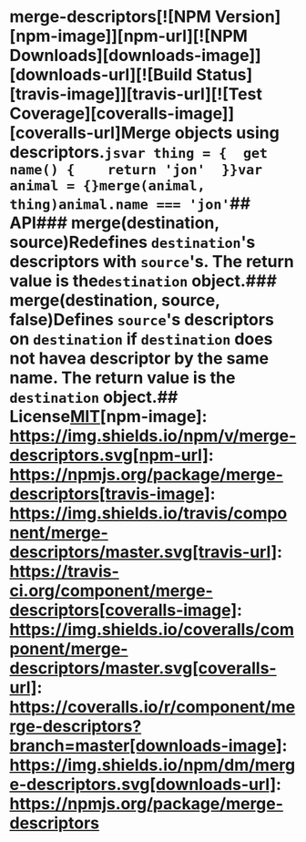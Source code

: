 # merge-descriptors[![NPM Version][npm-image]][npm-url][![NPM Downloads][downloads-image]][downloads-url][![Build Status][travis-image]][travis-url][![Test Coverage][coveralls-image]][coveralls-url]Merge objects using descriptors.```jsvar thing = {  get name() {    return 'jon'  }}var animal = {}merge(animal, thing)animal.name === 'jon'```## API### merge(destination, source)Redefines `destination`'s descriptors with `source`'s. The return value is the`destination` object.### merge(destination, source, false)Defines `source`'s descriptors on `destination` if `destination` does not havea descriptor by the same name. The return value is the `destination` object.## License[MIT](LICENSE)[npm-image]: https://img.shields.io/npm/v/merge-descriptors.svg[npm-url]: https://npmjs.org/package/merge-descriptors[travis-image]: https://img.shields.io/travis/component/merge-descriptors/master.svg[travis-url]: https://travis-ci.org/component/merge-descriptors[coveralls-image]: https://img.shields.io/coveralls/component/merge-descriptors/master.svg[coveralls-url]: https://coveralls.io/r/component/merge-descriptors?branch=master[downloads-image]: https://img.shields.io/npm/dm/merge-descriptors.svg[downloads-url]: https://npmjs.org/package/merge-descriptors
